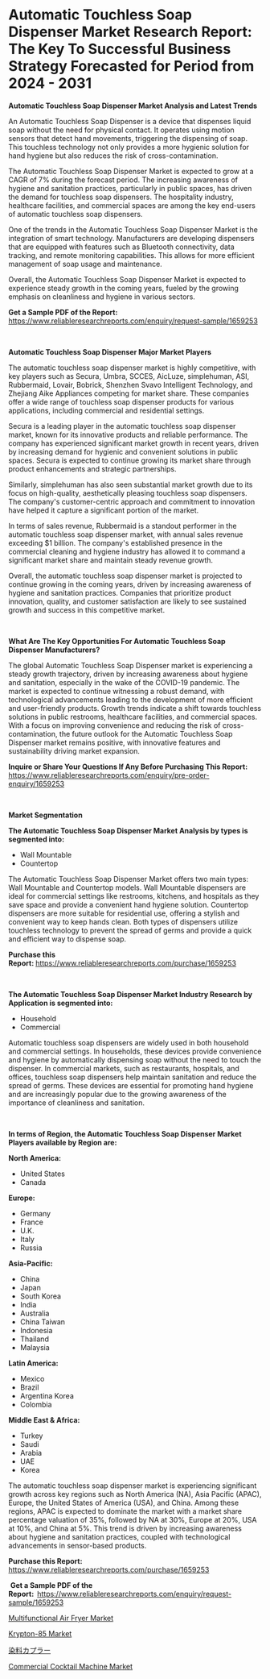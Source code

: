 <p><h1>Automatic Touchless Soap Dispenser Market Research Report: The Key To Successful Business Strategy Forecasted for Period from 2024 - 2031</h1></p><p><strong>Automatic Touchless Soap Dispenser Market Analysis and Latest Trends</strong></p>
<p><p>An Automatic Touchless Soap Dispenser is a device that dispenses liquid soap without the need for physical contact. It operates using motion sensors that detect hand movements, triggering the dispensing of soap. This touchless technology not only provides a more hygienic solution for hand hygiene but also reduces the risk of cross-contamination.</p><p>The Automatic Touchless Soap Dispenser Market is expected to grow at a CAGR of 7% during the forecast period. The increasing awareness of hygiene and sanitation practices, particularly in public spaces, has driven the demand for touchless soap dispensers. The hospitality industry, healthcare facilities, and commercial spaces are among the key end-users of automatic touchless soap dispensers.</p><p>One of the trends in the Automatic Touchless Soap Dispenser Market is the integration of smart technology. Manufacturers are developing dispensers that are equipped with features such as Bluetooth connectivity, data tracking, and remote monitoring capabilities. This allows for more efficient management of soap usage and maintenance.</p><p>Overall, the Automatic Touchless Soap Dispenser Market is expected to experience steady growth in the coming years, fueled by the growing emphasis on cleanliness and hygiene in various sectors.</p></p>
<p><strong>Get a Sample PDF of the Report:&nbsp;</strong> <a href="https://www.reliableresearchreports.com/enquiry/request-sample/1659253">https://www.reliableresearchreports.com/enquiry/request-sample/1659253</a></p>
<p>&nbsp;</p>
<p><strong>Automatic Touchless Soap Dispenser Major Market Players</strong></p>
<p><p>The automatic touchless soap dispenser market is highly competitive, with key players such as Secura, Umbra, SCCES, AicLuze, simplehuman, ASI, Rubbermaid, Lovair, Bobrick, Shenzhen Svavo Intelligent Technology, and Zhejiang Aike Appliances competing for market share. These companies offer a wide range of touchless soap dispenser products for various applications, including commercial and residential settings.</p><p>Secura is a leading player in the automatic touchless soap dispenser market, known for its innovative products and reliable performance. The company has experienced significant market growth in recent years, driven by increasing demand for hygienic and convenient solutions in public spaces. Secura is expected to continue growing its market share through product enhancements and strategic partnerships.</p><p>Similarly, simplehuman has also seen substantial market growth due to its focus on high-quality, aesthetically pleasing touchless soap dispensers. The company's customer-centric approach and commitment to innovation have helped it capture a significant portion of the market.</p><p>In terms of sales revenue, Rubbermaid is a standout performer in the automatic touchless soap dispenser market, with annual sales revenue exceeding $1 billion. The company's established presence in the commercial cleaning and hygiene industry has allowed it to command a significant market share and maintain steady revenue growth.</p><p>Overall, the automatic touchless soap dispenser market is projected to continue growing in the coming years, driven by increasing awareness of hygiene and sanitation practices. Companies that prioritize product innovation, quality, and customer satisfaction are likely to see sustained growth and success in this competitive market.</p></p>
<p>&nbsp;</p>
<p><strong>What Are The Key Opportunities For Automatic Touchless Soap Dispenser Manufacturers?</strong></p>
<p><p>The global Automatic Touchless Soap Dispenser market is experiencing a steady growth trajectory, driven by increasing awareness about hygiene and sanitation, especially in the wake of the COVID-19 pandemic. The market is expected to continue witnessing a robust demand, with technological advancements leading to the development of more efficient and user-friendly products. Growth trends indicate a shift towards touchless solutions in public restrooms, healthcare facilities, and commercial spaces. With a focus on improving convenience and reducing the risk of cross-contamination, the future outlook for the Automatic Touchless Soap Dispenser market remains positive, with innovative features and sustainability driving market expansion.</p></p>
<p><strong>Inquire or Share Your Questions If Any Before Purchasing This Report:</strong> <a href="https://www.reliableresearchreports.com/enquiry/pre-order-enquiry/1659253">https://www.reliableresearchreports.com/enquiry/pre-order-enquiry/1659253</a></p>
<p>&nbsp;</p>
<p><strong>Market Segmentation</strong></p>
<p><strong>The Automatic Touchless Soap Dispenser Market Analysis by types is segmented into:</strong></p>
<p><ul><li>Wall Mountable</li><li>Countertop</li></ul></p>
<p><p>The Automatic Touchless Soap Dispenser Market offers two main types: Wall Mountable and Countertop models. Wall Mountable dispensers are ideal for commercial settings like restrooms, kitchens, and hospitals as they save space and provide a convenient hand hygiene solution. Countertop dispensers are more suitable for residential use, offering a stylish and convenient way to keep hands clean. Both types of dispensers utilize touchless technology to prevent the spread of germs and provide a quick and efficient way to dispense soap.</p></p>
<p><strong>Purchase this Report:&nbsp;</strong><a href="https://www.reliableresearchreports.com/purchase/1659253">https://www.reliableresearchreports.com/purchase/1659253</a></p>
<p>&nbsp;</p>
<p><strong>The Automatic Touchless Soap Dispenser Market Industry Research by Application is segmented into:</strong></p>
<p><ul><li>Household</li><li>Commercial</li></ul></p>
<p><p>Automatic touchless soap dispensers are widely used in both household and commercial settings. In households, these devices provide convenience and hygiene by automatically dispensing soap without the need to touch the dispenser. In commercial markets, such as restaurants, hospitals, and offices, touchless soap dispensers help maintain sanitation and reduce the spread of germs. These devices are essential for promoting hand hygiene and are increasingly popular due to the growing awareness of the importance of cleanliness and sanitation.</p></p>
<p>&nbsp;</p>
<p><strong>In terms of Region, the Automatic Touchless Soap Dispenser Market Players available by Region are:</strong></p>
<p>
    <p> <strong> North America: </strong>
        <ul>
            <li>United States</li>
            <li>Canada</li>
        </ul>
        </p> 
    <p> <strong> Europe: </strong>
        <ul>
            <li>Germany</li>
            <li>France</li>
            <li>U.K.</li>
            <li>Italy</li>
            <li>Russia</li>
        </ul>
        </p> 
    <p> <strong> Asia-Pacific: </strong>
        <ul>
            <li>China</li>
            <li>Japan</li>
            <li>South Korea</li>
            <li>India</li>
            <li>Australia</li>
            <li>China Taiwan</li>
            <li>Indonesia</li>
            <li>Thailand</li>
            <li>Malaysia</li>
        </ul>
        </p> 
    <p> <strong> Latin America: </strong>
        <ul>
            <li>Mexico</li>
            <li>Brazil</li>
            <li>Argentina Korea</li>
            <li>Colombia</li>
        </ul>
        </p> 
    <p> <strong> Middle East & Africa: </strong>
        <ul>
            <li>Turkey</li>
            <li>Saudi</li>
            <li>Arabia</li>
            <li>UAE</li>
            <li>Korea</li>
        </ul>
    </p>
    </p>
<p><p>The automatic touchless soap dispenser market is experiencing significant growth across key regions such as North America (NA), Asia Pacific (APAC), Europe, the United States of America (USA), and China. Among these regions, APAC is expected to dominate the market with a market share percentage valuation of 35%, followed by NA at 30%, Europe at 20%, USA at 10%, and China at 5%. This trend is driven by increasing awareness about hygiene and sanitation practices, coupled with technological advancements in sensor-based products.</p></p>
<p><strong>Purchase this Report: </strong><a href="https://www.reliableresearchreports.com/purchase/1659253">https://www.reliableresearchreports.com/purchase/1659253</a></p>
<p>&nbsp;<strong>Get a Sample PDF of the Report:&nbsp;&nbsp;</strong><a href="https://www.reliableresearchreports.com/enquiry/request-sample/1659253">https://www.reliableresearchreports.com/enquiry/request-sample/1659253</a></p>
<p><strong></strong></p>
<p><p><a href="https://github.com/brenzgnarento/Market-Research-Report-List-1/blob/main/multifunctional-air-fryer-market.md">Multifunctional Air Fryer Market</a></p><p><a href="https://issuu.com/reportprime-2/docs/krypton-85-market-size-2030.pptx">Krypton-85 Market</a></p><p><a href="https://github.com/jkjreqjscoxx7/Market-Research-Report-List-1/blob/main/68301153566.md">染料カプラー</a></p><p><a href="https://github.com/jerrycopelandthomaswsqd8q/Market-Research-Report-List-1/blob/main/commercial-cocktail-machine-market.md">Commercial Cocktail Machine Market</a></p></p>